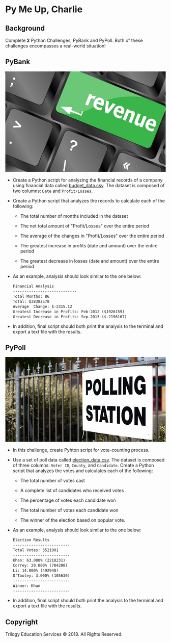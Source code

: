 # Py Me Up, Charlie

## Background

Complete **2** Python Challenges, PyBank and PyPoll.
Both of these challenges encompasses a real-world situation!

## PyBank

![Revenue](Images/revenue-per-lead.jpg)

* Create a Python script for analyzing the financial records of a company using financial data called [budget_data.csv](PyBank/Resources/budget_data.csv). The dataset is composed of two columns: `Date` and `Profit/Losses`.

* Create a Python script that analyzes the records to calculate each of the following:

  * The total number of months included in the dataset

  * The net total amount of "Profit/Losses" over the entire period

  * The average of the changes in "Profit/Losses" over the entire period

  * The greatest increase in profits (date and amount) over the entire period

  * The greatest decrease in losses (date and amount) over the entire period

* As an example, analysis should look similar to the one below:

  ```text
  Financial Analysis
  ----------------------------
  Total Months: 86
  Total: $38382578
  Average  Change: $-2315.12
  Greatest Increase in Profits: Feb-2012 ($1926159)
  Greatest Decrease in Profits: Sep-2013 ($-2196167)
  ```

* In addition, final script should both print the analysis to the terminal and export a text file with the results.

## PyPoll

![Vote-Counting](Images/Vote_counting.jpg)

* In this challenge, create Pyhton script for vote-counting process.

* Use a set of poll data called [election_data.csv](PyPoll/Resources/election_data.csv). The dataset is composed of three columns: `Voter ID`, `County`, and `Candidate`. Create a Python script that analyzes the votes and calculates each of the following:

  * The total number of votes cast

  * A complete list of candidates who received votes

  * The percentage of votes each candidate won

  * The total number of votes each candidate won

  * The winner of the election based on popular vote.

* As an example, analysis should look similar to the one below:

  ```text
  Election Results
  -------------------------
  Total Votes: 3521001
  -------------------------
  Khan: 63.000% (2218231)
  Correy: 20.000% (704200)
  Li: 14.000% (492940)
  O'Tooley: 3.000% (105630)
  -------------------------
  Winner: Khan
  -------------------------
  ```

* In addition, final script should both print the analysis to the terminal and export a text file with the results.


## Copyright

Trilogy Education Services © 2018. All Rights Reserved.